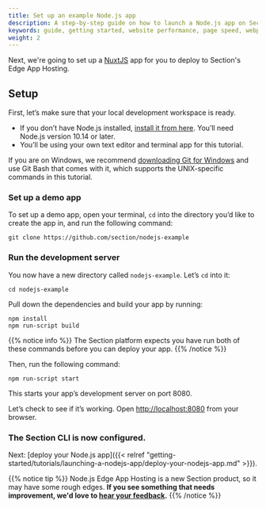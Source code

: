 ```yaml
---
title: Set up an example Node.js app
description: A step-by-step guide on how to launch a Node.js app on Section.
keywords: guide, getting started, website performance, page speed, webpage speed, website security, content delivery network, CDN
weight: 2
---
```


Next, we're going to set up a [NuxtJS](https://nuxtjs.org) app for you to deploy to Section's Edge App Hosting.

## Setup

First, let’s make sure that your local development workspace is ready.

- If you don’t have Node.js installed, [install it from here](https://nodejs.org/en/). You’ll need Node.js version 10.14 or later.
- You’ll be using your own text editor and terminal app for this tutorial.

If you are on Windows, we recommend [downloading Git for Windows](https://gitforwindows.org/) and use Git Bash that comes with it, which supports the UNIX-specific commands in this tutorial.

### Set up a demo app

To set up a demo app, open your terminal, `cd` into the directory you’d like to create the app in, and run the following command:

```
git clone https://github.com/section/nodejs-example
```

### Run the development server

You now have a new directory called `nodejs-example`. Let’s `cd` into it:

```
cd nodejs-example
```

Pull down the dependencies and build your app by running:

```
npm install
npm run-script build
```
{{% notice info %}}
The Section platform expects you have run both of these commands before you can deploy your app.
{{% /notice %}}

Then, run the following command:

```
npm run-script start
```

This starts your app’s development server on port 8080.

Let’s check to see if it’s working. Open [http://localhost:8080](http://localhost:8080) from your browser.

### The Section CLI is now configured.

Next: [deploy your Node.js app]({{< relref "getting-started/tutorials/launching-a-nodejs-app/deploy-your-nodejs-app.md" >}}).

{{% notice tip %}}
Node.js Edge App Hosting is a new Section product, so it may have some rough edges. **If you see something that needs improvement, we'd love to [hear your feedback](https://support.section.io/hc/en-us/requests/new).**
{{% /notice %}}
